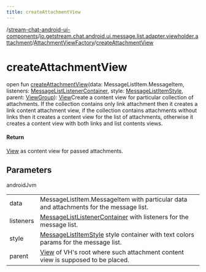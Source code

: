 ```yaml
---
title: createAttachmentView
---
```

/[stream-chat-android-ui-components](../../index.md)/[io.getstream.chat.android.ui.message.list.adapter.viewholder.attachment](../index.md)/[AttachmentViewFactory](index.md)/[createAttachmentView](createAttachmentView.md)  
  
  
  
# createAttachmentView  
open fun [createAttachmentView](createAttachmentView.md)(data: MessageListItem.MessageItem, listeners: [MessageListListenerContainer](../../io.getstream.chat.android.ui.message.list.adapter/MessageListListenerContainer/index.md), style: [MessageListItemStyle](../../io.getstream.chat.android.ui.message.list/MessageListItemStyle/index.md), parent: [ViewGroup](https://developer.android.com/reference/kotlin/android/view/ViewGroup.html)): [View](https://developer.android.com/reference/kotlin/android/view/View.html)Create a content view for particular collection of attachments. If the collection contains only link attachment then it creates a link content attachment view, if the collection contains attachments without links then it creates a content view for the list of attachments, otherwise it creates a content view with both links and list contents views.  
  
#### Return  
[View](https://developer.android.com/reference/kotlin/android/view/View.html) as content view for passed attachments.  
  
## Parameters  
  
androidJvm  
  
| | |
|---|---|
| <a name="io.getstream.chat.android.ui.message.list.adapter.viewholder.attachment/AttachmentViewFactory/createAttachmentView/#com.getstream.sdk.chat.adapter.MessageListItem.MessageItem#io.getstream.chat.android.ui.message.list.adapter.MessageListListenerContainer#io.getstream.chat.android.ui.message.list.MessageListItemStyle#android.view.ViewGroup/PointingToDeclaration/"></a>data| <a name="io.getstream.chat.android.ui.message.list.adapter.viewholder.attachment/AttachmentViewFactory/createAttachmentView/#com.getstream.sdk.chat.adapter.MessageListItem.MessageItem#io.getstream.chat.android.ui.message.list.adapter.MessageListListenerContainer#io.getstream.chat.android.ui.message.list.MessageListItemStyle#android.view.ViewGroup/PointingToDeclaration/"></a>MessageListItem.MessageItem with particular data and attachments for the message list.|
| <a name="io.getstream.chat.android.ui.message.list.adapter.viewholder.attachment/AttachmentViewFactory/createAttachmentView/#com.getstream.sdk.chat.adapter.MessageListItem.MessageItem#io.getstream.chat.android.ui.message.list.adapter.MessageListListenerContainer#io.getstream.chat.android.ui.message.list.MessageListItemStyle#android.view.ViewGroup/PointingToDeclaration/"></a>listeners| <a name="io.getstream.chat.android.ui.message.list.adapter.viewholder.attachment/AttachmentViewFactory/createAttachmentView/#com.getstream.sdk.chat.adapter.MessageListItem.MessageItem#io.getstream.chat.android.ui.message.list.adapter.MessageListListenerContainer#io.getstream.chat.android.ui.message.list.MessageListItemStyle#android.view.ViewGroup/PointingToDeclaration/"></a>[MessageListListenerContainer](../../io.getstream.chat.android.ui.message.list.adapter/MessageListListenerContainer/index.md) with listeners for the message list.|
| <a name="io.getstream.chat.android.ui.message.list.adapter.viewholder.attachment/AttachmentViewFactory/createAttachmentView/#com.getstream.sdk.chat.adapter.MessageListItem.MessageItem#io.getstream.chat.android.ui.message.list.adapter.MessageListListenerContainer#io.getstream.chat.android.ui.message.list.MessageListItemStyle#android.view.ViewGroup/PointingToDeclaration/"></a>style| <a name="io.getstream.chat.android.ui.message.list.adapter.viewholder.attachment/AttachmentViewFactory/createAttachmentView/#com.getstream.sdk.chat.adapter.MessageListItem.MessageItem#io.getstream.chat.android.ui.message.list.adapter.MessageListListenerContainer#io.getstream.chat.android.ui.message.list.MessageListItemStyle#android.view.ViewGroup/PointingToDeclaration/"></a>[MessageListItemStyle](../../io.getstream.chat.android.ui.message.list/MessageListItemStyle/index.md) style container with text colors params for the message list.|
| <a name="io.getstream.chat.android.ui.message.list.adapter.viewholder.attachment/AttachmentViewFactory/createAttachmentView/#com.getstream.sdk.chat.adapter.MessageListItem.MessageItem#io.getstream.chat.android.ui.message.list.adapter.MessageListListenerContainer#io.getstream.chat.android.ui.message.list.MessageListItemStyle#android.view.ViewGroup/PointingToDeclaration/"></a>parent| <a name="io.getstream.chat.android.ui.message.list.adapter.viewholder.attachment/AttachmentViewFactory/createAttachmentView/#com.getstream.sdk.chat.adapter.MessageListItem.MessageItem#io.getstream.chat.android.ui.message.list.adapter.MessageListListenerContainer#io.getstream.chat.android.ui.message.list.MessageListItemStyle#android.view.ViewGroup/PointingToDeclaration/"></a>[View](https://developer.android.com/reference/kotlin/android/view/View.html) of VH's root where such attachment content view is supposed to be placed.|
  

